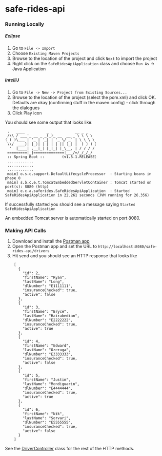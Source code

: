 # safe-rides-api

### Running Locally

##### Eclipse
1. Go to `File -> Import`
2. Choose `Existing Maven Projects`
3. Browse to the location of the project and click `Next` to import the project
4. Right click on the `SafeRidesApiApplication` class and choose `Run As` -> Java Application

##### IntelliJ
1. Go to `File -> New -> Project from Existing Sources...`
2. Browse to the location of the project (select the pom.xml) and click OK. Defaults are okay (confirming stuff in the maven config) - click through the dialogues  
3. Click Play icon

You should see some output that looks like:
```
 .   ____          _            __ _ _
 /\\ / ___'_ __ _ _(_)_ __  __ _ \ \ \ \
( ( )\___ | '_ | '_| | '_ \/ _` | \ \ \ \
 \\/  ___)| |_)| | | | | || (_| |  ) ) ) )
  '  |____| .__|_| |_|_| |_\__, | / / / /
 =========|_|==============|___/=/_/_/_/
 :: Spring Boot ::        (v1.5.1.RELEASE)
 ............
 ............
 ............
 main] o.s.c.support.DefaultLifecycleProcessor  : Starting beans in phase 0
 main] s.b.c.e.t.TomcatEmbeddedServletContainer : Tomcat started on port(s): 8080 (http)
 main] e.c.a.saferides.SafeRidesApiApplication  : Started SafeRidesApiApplication in 22.261 seconds (JVM running for 26.356)
```

If successfully started you should see a message saying `Started SafeRidesApiApplication`

An embedded Tomcat server is automatically started on port 8080.

### Making API Calls
1. Download and install the [Postman app](https://www.getpostman.com)
2. Open the Postman app and set the URL to `http://localhost:8080/safe-rides-api/drivers`
3. Hit send and you should see an HTTP response that looks like
```
	[
	  {
	    "id": 2,
	    "firstName": "Ryan",
	    "lastName": "Long",
	    "dlNumber": "E1111111",
	    "insuranceChecked": true,
	    "active": false
	  },
	  {
	    "id": 3,
	    "firstName": "Bryce",
	    "lastName": "Hairabedian",
	    "dlNumber": "E2222222",
	    "insuranceChecked": true,
	    "active": true
	  },
	  {
	    "id": 4,
	    "firstName": "Edward",
	    "lastName": "Ozeruga",
	    "dlNumber": "E3333333",
	    "insuranceChecked": true,
	    "active": false
	  },
	  {
	    "id": 5,
	    "firstName": "Justin",
	    "lastName": "Mendiguarin",
	    "dlNumber": "E4444444",
	    "insuranceChecked": true,
	    "active": true
	  },
	  {
	    "id": 6,
	    "firstName": "Nik",
	    "lastName": "Sorvari",
	    "dlNumber": "E5555555",
	    "insuranceChecked": true,
	    "active": false
	  }
	]
```

See the [DriverController](https://github.com/shan916/safe-rides/blob/dev/safe-rides-api/src/main/java/edu/csus/asi/saferides/service/DriverController.java) class for the rest of the HTTP methods.
